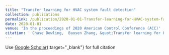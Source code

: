```yaml
---
title: "Transfer learning for HVAC system fault detection"
collection: publications
permalink: /publication/2020-01-01-Transfer-learning-for-HVAC-system-fault-detection
date: 2020-01-01
venue: 'In the proceedings of 2020 American Control Conference (ACC)'
citation: ' Chase Dowling,  Baosen Zhang, &quot;Transfer learning for HVAC system fault detection.&quot; In the proceedings of 2020 American Control Conference (ACC), 2020.'
---
```

Use [Google Scholar](https://scholar.google.com/scholar?q=Transfer+learning+for+HVAC+system+fault+detection){:target="_blank"} for full citation